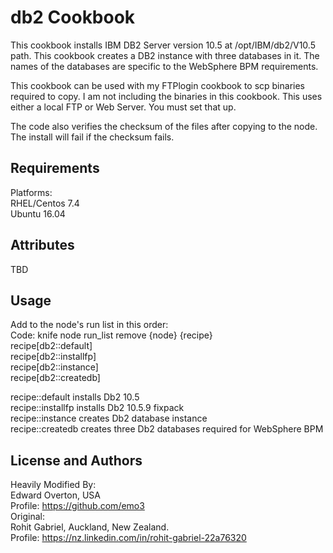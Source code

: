 db2 Cookbook
============

This cookbook installs IBM DB2 Server version 10.5 at
/opt/IBM/db2/V10.5 path.
This cookbook creates a DB2 instance with three databases in it. The names of the databases are specific to the WebSphere BPM requirements.

This cookbook can be used with my FTPlogin cookbook to scp binaries required to copy. I am not including the binaries in this cookbook.
This uses either a local FTP or Web Server.  You must set that up.

The code also verifies the checksum of the files after copying to the node. The install will fail if the checksum fails.

Requirements
------------
Platforms:<br>
RHEL/Centos 7.4<br>
Ubuntu 16.04<br>

Attributes
----------
TBD

Usage
-----
Add to the node's run list in this order:<br>
Code: knife node run_list remove {node} {recipe}<br>
recipe[db2::default]<br>
recipe[db2::installfp]<br>
recipe[db2::instance]<br>
recipe[db2::createdb]<br>

recipe::default installs Db2 10.5<br>
recipe::installfp installs Db2 10.5.9 fixpack<br>
recipe::instance creates Db2 database instance<br>
recipe::createdb creates three Db2 databases required for WebSphere BPM<br>

License and Authors
-------------------
Heavily Modified By:<br>
Edward Overton, USA<br>
Profile: https://github.com/emo3<br>
Original:<br>
Rohit Gabriel, Auckland, New Zealand.<br>
Profile: https://nz.linkedin.com/in/rohit-gabriel-22a76320<br>
